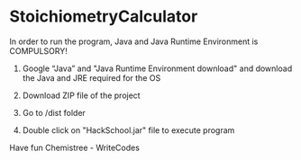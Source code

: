 # StoichiometryCalculator

In order to run the program, Java and Java Runtime Environment is COMPULSORY! 


1. Google “Java” and "Java Runtime Environment download" and download the Java and JRE required for the OS


2. Download ZIP file of the project
 

3. Go to /dist folder
 

4. Double click on "HackSchool.jar" file to execute program


Have fun Chemistree - WriteCodes
